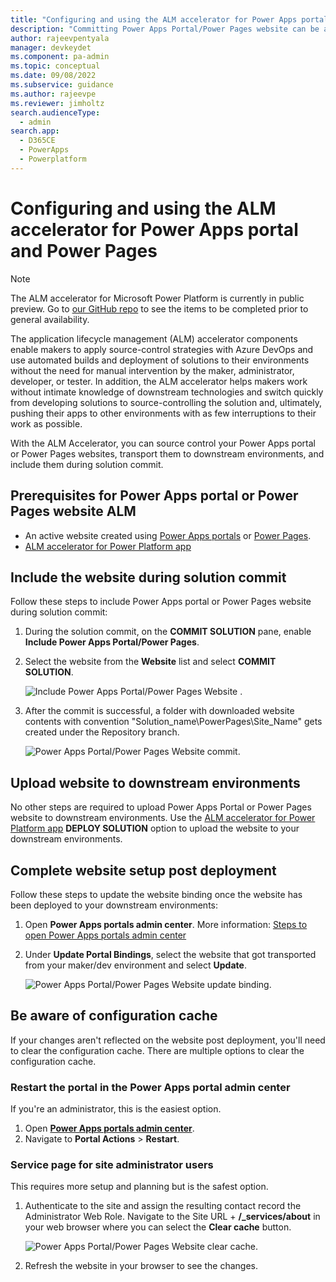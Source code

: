 ```yaml
---
title: "Configuring and using the ALM accelerator for Power Apps portal and Power Pages | MicrosoftDocs"
description: "Committing Power Apps Portal/Power Pages website can be achieved by including the website during solution commit. This document describes how to commit Power Apps Portal/Power Pages website and deploy to test environments."
author: rajeevpentyala
manager: devkeydet
ms.component: pa-admin
ms.topic: conceptual
ms.date: 09/08/2022
ms.subservice: guidance
ms.author: rajeevpe
ms.reviewer: jimholtz
search.audienceType: 
  - admin
search.app: 
  - D365CE
  - PowerApps
  - Powerplatform 
---
```


# Configuring and using the ALM accelerator for Power Apps portal and Power Pages

> [!NOTE]
> The ALM accelerator for Microsoft Power Platform is currently in public preview. Go to [our GitHub repo](https://github.com/microsoft/coe-starter-kit/CenterofExcellenceALMAccelerator/PREVIEW.md) to see the items to be completed prior to general availability.

The application lifecycle management (ALM) accelerator components enable makers to apply source-control strategies with Azure DevOps and use automated builds and deployment of solutions to their environments without the need for manual intervention by the maker, administrator, developer, or tester. In addition, the ALM accelerator helps makers work without intimate knowledge of downstream technologies and switch quickly from developing solutions to source-controlling the solution and, ultimately, pushing their apps to other environments with as few interruptions to their work as possible.

With the ALM Accelerator, you can source control your Power Apps portal or Power Pages websites, transport them to downstream environments, and include them during solution commit.

## Prerequisites for Power Apps portal or Power Pages website ALM

- An active website created using [Power Apps portals](/power-apps/maker/portals/overview) or [Power Pages](/power-pages/introduction).
- [ALM accelerator for Power Platform app](almacceleratorpowerplatform-components.md)

## Include the website during solution commit

Follow these steps to include Power Apps portal or Power Pages website during solution commit:

1. During the solution commit, on the **COMMIT SOLUTION** pane, enable **Include Power Apps Portal/Power Pages**.
1. Select the website from the **Website** list and select **COMMIT SOLUTION**.

   ![Include Power Apps Portal/Power Pages Website .](media/setup-almacceleratorpowerplatform/IncludingPortalWebsite-solution-commit.png)

1. After the commit is successful, a folder with downloaded website contents with convention "Solution_name\PowerPages\Site_Name" gets created under the Repository branch.

   ![Power Apps Portal/Power Pages Website commit.](media/setup-almacceleratorpowerplatform/Portal-Committed-Website.png)

## Upload website to downstream environments

No other steps are required to upload Power Apps Portal or Power Pages website to downstream environments. Use the [ALM accelerator for Power Platform app](almacceleratorpowerplatform-components.md) **DEPLOY SOLUTION** option to upload the website to your downstream environments.

## Complete website setup post deployment

Follow these steps to update the website binding once the website has been deployed to your downstream environments:

1. Open **Power Apps portals admin center**. More information: [Steps to open Power Apps portals admin center](/power-apps/maker/portals/overview)
1. Under **Update Portal Bindings**, select the website that got transported from your maker/dev environment and select **Update**.

   ![Power Apps Portal/Power Pages Website update binding.](media/setup-almacceleratorpowerplatform/Portal-Update-Bindings.png)

## Be aware of configuration cache

If your changes aren't reflected on the website post deployment, you'll need to clear the configuration cache. There are multiple options to clear the configuration cache.

### Restart the portal in the Power Apps portal admin center

If you're an administrator, this is the easiest option.

1. Open **[Power Apps portals admin center](/power-apps/maker/portals/overview)**.
1. Navigate to **Portal Actions** > **Restart**.

### Service page for site administrator users

This requires more setup and planning but is the safest option.

1. Authenticate to the site and assign the resulting contact record the Administrator Web Role. Navigate to the Site URL + **/_services/about** in your web browser where you can select the **Clear cache** button.

   ![Power Apps Portal/Power Pages Website clear cache.](media/setup-almacceleratorpowerplatform/Portal-Clear-Cache.png)

1. Refresh the website in your browser to see the changes.
